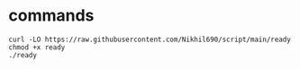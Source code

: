 # commands
```
curl -LO https://raw.githubusercontent.com/Nikhil690/script/main/ready
chmod +x ready
./ready
```

